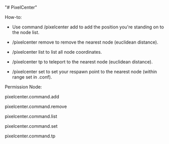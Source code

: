 "# PixelCenter" 

How-to: 

- Use command /pixelcenter add to add the position you're standing on to the node list.

- /pixelcenter remove to remove the nearest node (euclidean distance).

- /pixelcenter list to list all node coordinates.

- /pixelcenter tp to teleport to the nearest node (euclidean distance).

- /pixelcenter set to set your respawn point to the nearest node (within range set in .conf).

Permission Node: 

pixelcenter.command.add

pixelcenter.command.remove

pixelcenter.command.list

pixelcenter.command.set

pixelcenter.command.tp
